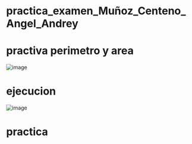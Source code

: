 # practica_examen_Muñoz_Centeno_Angel_Andrey
# practiva perimetro y area
![image](https://github.com/user-attachments/assets/12890de2-3bb9-452b-9b94-8c11c75550d4)
# ejecucion
![image](https://github.com/user-attachments/assets/cfdde76b-cd01-468c-b0d4-76908cafb889)

# practica 
